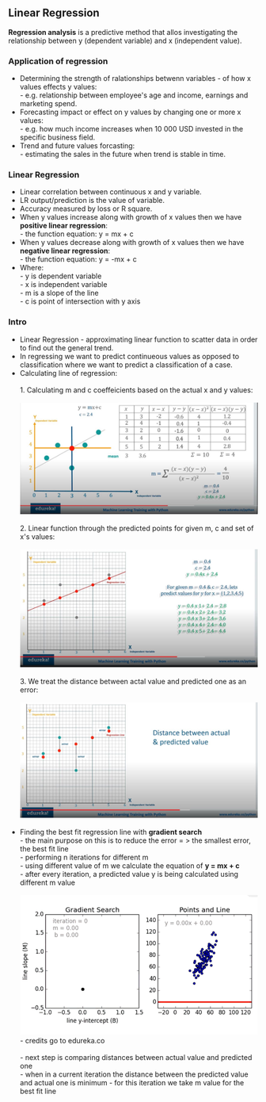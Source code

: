 <h2>Linear Regression</h2>
<p><b>Regression analysis</b> is a predictive method that allos investigating the relationship between y (dependent variable) and x (independent value).</p>


<h3>Application of regression</h3>
<ul>
  <li>Determining the strength of ralationships betwenn variables - of how x values effects y values:
    <br>
    - e.g. relationship between employee's age and income, earnings and marketing spend.
  </li>
  <li>Forecasting impact or effect on y values by changing one or more x values:
    <br>
    - e.g. how much income increases when 10 000 USD invested in the specific business field.
  </li>
  <li>Trend and future values forcasting:
    <br>
    - estimating the sales in the future when trend is stable in time.
  </li> 
</ul>

<h3>Linear Regression</h3>
<ul>
  <li>Linear correlation between continuous x and y variable.</li>
  <li>LR output/prediction is the value of variable.</li>
  <li>Accuracy measured by loss or R square.</li>
  <li>When y values increase along with growth of x values then we have <b>positive linear regression</b>:
    <br>
    - the function equation: y = mx + c
  </li>
  <li>When y values decrease along with growth of x values then we have <b>negative linear regression</b>:
    <br>
    - the function equation: y = -mx + c
  </li>
  <li>Where:
    <br>
    - y is dependent variable<br>
    - x is independent variable<br>
    - m is a slope of the line<br>
    - c is point of intersection with y axis
  </li>
</ul>

<h3>Intro</h3>
<ul>
  <li>Linear Regression - approximating linear function to scatter data in order to find out the general trend.</li>
  <li>In regressing we want to predict continueous values as opposed to classification where we want to predict a classification of a case.</li>
  <li>Calculating line of regression:
    <br>
    <br>
    1. Calculating m and c coeffeicients based on the actual x and y values:
    <br>
    <br>
    <img src="images/linear_reg.JPG">
    <br>
    <br>
    2. Linear function through the predicted points for given m, c and set of x's values:
    <br>
    <br>
    <img src="images/predictions.JPG">
    <br>
    <br>
    3. We treat the distance between actal value and predicted one as an error:
    <br>
    <br>
    <img src="images/error.JPG">
    <br>
    <br>
  </li>
  <li> Finding the best fit regression line with <b>gradient search</b>
    <br>
    - the main purpose on this is to reduce the error = > the smallest error, the best fit line<br>
    - performing n iterations for different m <br>
    - using different value of m we calculate the equation of <b>y = mx + c</b> <br>
    - after every iteration, a predicted value y is being calculated using different m value <br> <br>
    <img src="images/gradient.gif"><br>
    - credits go to edureka.co
    <br>
    <br>
    - next step is comparing distances between actual value and predicted one <br>
    - when in a current iteration the distance between the predicted value and actual one is minimum - for this iteration we take m value for the best fit line <br>
  </li>
  
</ul>
